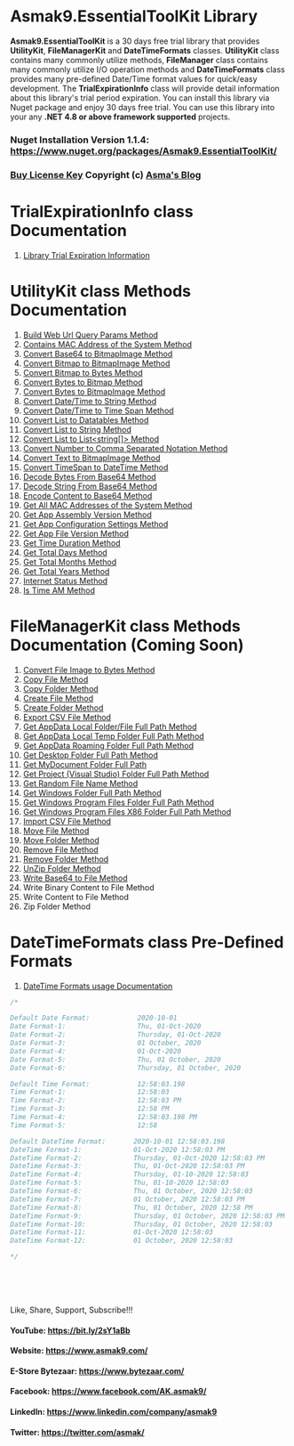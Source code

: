 # Asmak9.EssentialToolKit Library
**Asmak9.EssentialToolKit** is a 30 days free trial library that provides **UtilityKit**, **FileManagerKit** and **DateTimeFormats**  classes. **UtilityKit** class contains many commonly utilize methods, **FileManager** class contains many commonly utilize I/O operation methods and **DateTimeFormats** class provides many pre-defined Date/Time format values for quick/easy development. The **TrialExpirationInfo** class will provide detail information about this library's trial period expiration. You can install this library via Nuget package and enjoy 30 days free trial. You can use this library into your any **.NET 4.8 or above framework supported** projects.

### Nuget Installation Version 1.1.4: https://www.nuget.org/packages/Asmak9.EssentialToolKit/

### [Buy License Key](https://bit.ly/3mzMQsU) Copyright (c) [Asma's Blog](https://www.asmak9.com/)

# TrialExpirationInfo class Documentation

1. [Library Trial Expiration Information](https://bit.ly/3iwLrQO)

# UtilityKit class Methods Documentation

1. [Build Web Url Query Params Method](https://bit.ly/3jIYAaE)
2. [Contains MAC Address of the System Method](https://bit.ly/36ADho1)
3. [Convert Base64 to BitmapImage Method](https://bit.ly/2GlixGs) 
4. [Convert Bitmap to BitmapImage Method](https://bit.ly/3jLCPHh)
5. [Convert Bitmap to Bytes Method](https://bit.ly/3def9cj)
6. [Convert Bytes to Bitmap Method](https://bit.ly/34RDAsp)
7. [Convert Bytes to BitmapImage Method](https://bit.ly/2Ip168B)
8. [Convert Date/Time to String Method](https://bit.ly/313Cl8m)
9. [Convert Date/Time to Time Span Method](https://bit.ly/3lIvAAO)
10. [Convert List to Datatables Method](https://bit.ly/2ItRtFy)
11. [Convert List to String Method](https://bit.ly/3m09vhh)
12. [Convert List to List<string[]> Method](https://bit.ly/36CZNvH)
13. [Convert Number to Comma Separated Notation Method](https://bit.ly/3eePZuG)
14. [Convert Text to BitmapImage Method](https://bit.ly/327Vvdt)
15. [Convert TimeSpan to DateTime Method](https://bit.ly/2I8j3sf)
16. [Decode Bytes From Base64 Method](https://bit.ly/2Ubpyg7)
17. [Decode String From Base64 Method](https://bit.ly/38wxu3Z)
18. [Encode Content to Base64 Method](https://bit.ly/3lqxR3D)
19. [Get All MAC Addresses of the System Method](https://bit.ly/2IvghNw)
20. [Get App Assembly Version Method](https://bit.ly/2K4urWs)
21. [Get App Configuration Settings Method](https://bit.ly/36TvQag)
22. [Get App File Version Method](https://bit.ly/3pZtHCA)
23. [Get Time Duration Method](https://bit.ly/3m9qtKv)
24. [Get Total Days Method](https://bit.ly/2KBCytQ)
25. [Get Total Months Method](https://bit.ly/3fIOGET)
26. [Get Total Years Method](https://bit.ly/3fEgZV2)
27. [Internet Status Method](https://bit.ly/33lSWoQ)
28. [Is Time AM Method](https://bit.ly/36b4YTR)

# FileManagerKit class Methods Documentation (Coming Soon)

1. [Convert File Image to Bytes Method](https://bit.ly/3ngwxRQ)
2. [Copy File Method](https://bit.ly/37rtyR3)
3. [Copy Folder Method](https://bit.ly/3rbzWnz) 
4. [Create File Method](https://bit.ly/3pcATKc) 
5. [Create Folder Method](https://bit.ly/3hoouA9)
6. [Export CSV File Method](https://bit.ly/2Jx9NP2)
7. [Get AppData Local Folder/File Full Path Method](https://bit.ly/3qajEtu)
8. [Get AppData Local Temp Folder Full Path Method](https://bit.ly/2LUljFo)
9. [Get AppData Roaming Folder Full Path Method](https://bit.ly/3a34tw3) 
10. [Get Desktop Folder Full Path Method](https://bit.ly/3iWTlVp)
11. [Get MyDocument Folder Full Path](https://bit.ly/305BLG0)
12. [Get Project (Visual Studio) Folder Full Path Method](https://bit.ly/3uRRsPA)
13. [Get Random File Name Method](https://bit.ly/3tAFxUu)
14. [Get Windows Folder Full Path Method](https://bit.ly/2O8beWo)
15. [Get Windows Program Files Folder Full Path Method](https://bit.ly/3dZhBnD)
16. [Get Windows Program Files X86 Folder Full Path Method](https://bit.ly/2RkSfcu)
17. [Import CSV File Method](https://bit.ly/3h919ES)
18. [Move File Method](https://bit.ly/3fJDS9Q)
19. [Move Folder Method](https://bit.ly/3fL2fUS)
20. [Remove File Method](https://bit.ly/34qEyMk)
21. [Remove Folder Method](https://bit.ly/3cEjl5R)
22. [UnZip Folder Method](https://bit.ly/2SwZUoQ)
23. [Write Base64 to File Method](https://bit.ly/2UH4eT9)
24. Write Binary Content to File Method
25. Write Content to File Method
26. Zip Folder Method

# DateTimeFormats class Pre-Defined Formats

1. [DateTime Formats usage Documentation](https://bit.ly/377sSAb)

```C#
/*

Default Date Format:            2020-10-01
Date Format-1:                  Thu, 01-Oct-2020
Date Format-2:                  Thursday, 01-Oct-2020
Date Format-3:                  01 October, 2020
Date Format-4:                  01-Oct-2020
Date Format-5:                  Thu, 01 October, 2020
Date Format-6:                  Thursday, 01 October, 2020

Default Time Format:            12:58:03.198
Time Format-1:                  12:58:03
Time Format-2:                  12:58:03 PM
Time Format-3:                  12:58 PM
Time Format-4:                  12:58:03.198 PM
Time Format-5:                  12:58

Default DateTime Format:       2020-10-01 12:58:03.198
DateTime Format-1:             01-Oct-2020 12:58:03 PM
DateTime Format-2:             Thursday, 01-Oct-2020 12:58:03 PM
DateTime Format-3:             Thu, 01-Oct-2020 12:58:03 PM
DateTime Format-4:             Thursday, 01-10-2020 12:58:03
DateTime Format-5:             Thu, 01-10-2020 12:58:03
DateTime Format-6:             Thu, 01 October, 2020 12:58:03
DateTime Format-7:             01 October, 2020 12:58:03 PM
DateTime Format-8:             Thu, 01 October, 2020 12:58 PM
DateTime Format-9:             Thursday, 01 October, 2020 12:58:03 PM
DateTime Format-10:            Thursday, 01 October, 2020 12:58:03
DateTime Format-11:            01-Oct-2020 12:58:03
DateTime Format-12:            01 October, 2020 12:58:03

*/

```

<br/>
<br/>
<br/>

Like, Share, Support, Subscribe!!!

#### YouTube: https://bit.ly/2sY1aBb 

#### Website: https://www.asmak9.com/

#### E-Store Bytezaar: https://www.bytezaar.com/

#### Facebook: https://www.facebook.com/AK.asmak9/

#### LinkedIn: https://www.linkedin.com/company/asmak9

#### Twitter: https://twitter.com/asmak/
